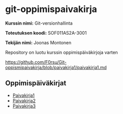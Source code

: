# git-oppimispaivakirja

__Kurssin nimi:__ Git-versionhallinta
 
__Toteutuksen koodi:__ SOF011AS2A-3001

__Tekijän nimi:__ Joonas Montonen

Repository on luotu kurssin oppimispäiväkirjoja varten

https://github.com/F0rsu/Git-oppismipaivakirja/blob/paivakirja1/paivakirja1.md
## Oppimispäiväkirjat

- [Paivakirja1](https://github.com/F0rsu/Git-oppismipaivakirja/blob/paivakirja1/paivakirja1.md)
- [Paivakirja2](https://github.com/F0rsu/Git-oppismipaivakirja/blob/paivakirja2/paivakirja2.md)
- [Paivakirja3](https://github.com/F0rsu/Git-oppismipaivakirja/blob/paivakirja3/paivakirja3.md)


